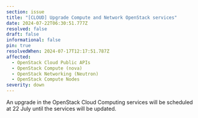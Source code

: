 ```yaml
---
section: issue
title: "[CLOUD] Upgrade Compute and Network OpenStack services"
date: 2024-07-22T06:30:51.777Z
resolved: false
draft: false
informational: false
pin: true
resolvedWhen: 2024-07-17T12:17:51.787Z
affected:
  - OpenStack Cloud Public APIs
  - OpenStack Compute (nova)
  - OpenStack Networking (Neutron)
  - OpenStack Compute Nodes
severity: down
---
```

An upgrade in the OpenStack Cloud Computing services will be scheduled at 22 July until the services will be updated.